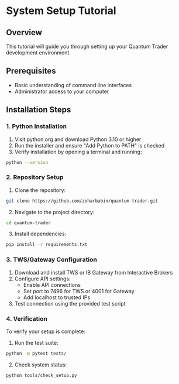 # System Setup Tutorial

## Overview

This tutorial will guide you through setting up your Quantum Trader development environment.

## Prerequisites

- Basic understanding of command line interfaces
- Administrator access to your computer

## Installation Steps

### 1. Python Installation

1. Visit python.org and download Python 3.10 or higher
2. Run the installer and ensure "Add Python to PATH" is checked
3. Verify installation by opening a terminal and running:

```bash
python --version
```

### 2. Repository Setup

1. Clone the repository:

```bash
git clone https://github.com/zoharbabin/quantum-trader.git
```

2. Navigate to the project directory:

```bash
cd quantum-trader
```

3. Install dependencies:

```bash
pip install -r requirements.txt
```

### 3. TWS/Gateway Configuration

1. Download and install TWS or IB Gateway from Interactive Brokers
2. Configure API settings:
    - Enable API connections
    - Set port to 7496 for TWS or 4001 for Gateway 
    - Add localhost to trusted IPs
3. Test connection using the provided test script

### 4. Verification

To verify your setup is complete:

1. Run the test suite:

```bash
python -m pytest tests/
```

2. Check system status:

```bash
python tools/check_setup.py
